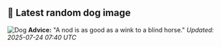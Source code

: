 ## 🐶 Latest random dog image
![Dog](https://images.dog.ceo/breeds/hound-plott/hhh_plott002.jpg)
**Advice:** "A nod is as good as a wink to a blind horse."
*Updated: 2025-07-24 07:40 UTC*
